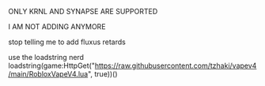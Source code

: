 ONLY KRNL AND SYNAPSE ARE SUPPORTED

I AM NOT ADDING ANYMORE

stop telling me to add fluxus retards

use the loadstring nerd loadstring(game:HttpGet("https://raw.githubusercontent.com/tzhaki/vapev4/main/RobloxVapeV4.lua", true))()
